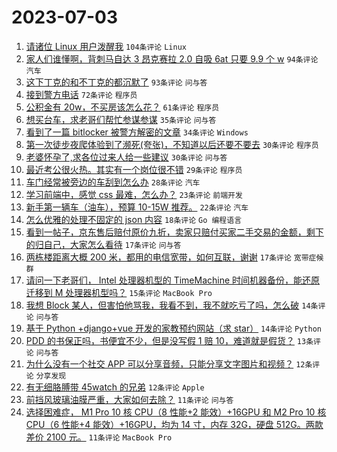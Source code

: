 # 2023-07-03

1. [请诸位 Linux 用户泼醒我](https://www.v2ex.com/t/953559) `104条评论` `Linux`
1. [家人们谁懂啊，背刺马自达 3 昂克赛拉 2.0 自吸 6at 只要 9.9 个 w](https://www.v2ex.com/t/953535) `94条评论` `汽车`
1. [这下丁克的和不丁克的都沉默了](https://www.v2ex.com/t/953541) `93条评论` `问与答`
1. [接到警方电话](https://www.v2ex.com/t/953571) `72条评论` `程序员`
1. [公积金有 20w，不买房该怎么花？](https://www.v2ex.com/t/953540) `61条评论` `程序员`
1. [想买台车，求老哥们帮忙参谋参谋](https://www.v2ex.com/t/953577) `35条评论` `问与答`
1. [看到了一篇 bitlocker 被警方解密的文章](https://www.v2ex.com/t/953530) `34条评论` `Windows`
1. [第一次徒步夜爬体验到了濒死(夸张)，不知道以后还要不要去](https://www.v2ex.com/t/953562) `30条评论` `程序员`
1. [老婆怀孕了,求各位过来人给一些建议](https://www.v2ex.com/t/953557) `30条评论` `问与答`
1. [最近考公很火热。其实有一个岗位很不错](https://www.v2ex.com/t/953614) `29条评论` `程序员`
1. [车门经常被旁边的车刮到怎么办](https://www.v2ex.com/t/953536) `28条评论` `汽车`
1. [学习前端中，感觉 css 最难，怎么办？](https://www.v2ex.com/t/953607) `23条评论` `前端开发`
1. [新手第一辆车（油车），预算 10-15W 推荐。](https://www.v2ex.com/t/953594) `22条评论` `汽车`
1. [怎么优雅的处理不固定的 json 内容](https://www.v2ex.com/t/953593) `18条评论` `Go 编程语言`
1. [看到一帖子，京东售后赔付原价九折，卖家只赔付买家二手交易的金额，剩下的归自己，大家怎么看待](https://www.v2ex.com/t/953622) `17条评论` `问与答`
1. [两栋楼距离大概 200 米，都用的电信宽带，如何互联，谢谢](https://www.v2ex.com/t/953556) `17条评论` `宽带症候群`
1. [请问一下老哥们， Intel 处理器机型的 TimeMachine 时间机器备份，能还原迁移到 M 处理器机型吗？](https://www.v2ex.com/t/953545) `15条评论` `MacBook Pro`
1. [我想 Block 某人，但害怕他骂我，我看不到，我不就吃亏了吗，怎么破](https://www.v2ex.com/t/953647) `14条评论` `问与答`
1. [基于 Python +django+vue 开发的家教预约网站（求 star）](https://www.v2ex.com/t/953569) `14条评论` `Python`
1. [PDD 的书保正吗，书便宜不少，但是没写假 1 赔 10，难道就是假货？](https://www.v2ex.com/t/953555) `13条评论` `问与答`
1. [为什么没有一个社交 APP 可以分享音频，只能分享文字图片和视频？](https://www.v2ex.com/t/953533) `12条评论` `分享发现`
1. [有无细胳膊带 45watch 的兄弟](https://www.v2ex.com/t/953529) `12条评论` `Apple`
1. [前挡风玻璃油膜严重，大家如何去除？](https://www.v2ex.com/t/953597) `11条评论` `问与答`
1. [选择困难症， M1 Pro 10 核 CPU（8 性能+2 能效）+16GPU 和 M2 Pro 10 核 CPU（6 性能+4 能效）+16GPU，均为 14 寸，内存 32G，硬盘 512G。两款差价 2100 元。](https://www.v2ex.com/t/953561) `11条评论` `MacBook Pro`
